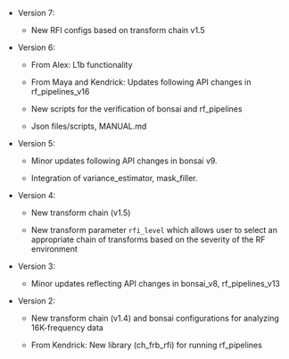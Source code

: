 - Version 7:

   - New RFI configs based on transform chain v1.5

- Version 6:

   - From Alex: L1b functionality

   - From Maya and Kendrick: Updates following API changes in rf_pipelines_v16

   - New scripts for the verification of bonsai and rf_pipelines

   - Json files/scripts, MANUAL.md

- Version 5:

   - Minor updates following API changes in bonsai v9.

   - Integration of variance_estimator, mask_filler.

- Version 4:

   - New transform chain (v1.5)

   - New transform parameter `rfi_level` which allows user to select an appropriate
   chain of transforms based on the severity of the RF environment

- Version 3:

   - Minor updates reflecting API changes in bonsai_v8, rf_pipelines_v13
 
- Version 2:

   - New transform chain (v1.4) and bonsai configurations for analyzing
     16K-frequency data

   - From Kendrick: New library (ch_frb_rfi) for running rf_pipelines

